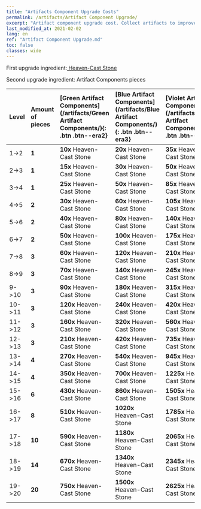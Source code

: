 ```yaml
---
title: "Artifacts Component Upgrade Costs"
permalink: /artifacts/Artifact Component Upgrade/
excerpt: "Artifact component upgrade cost. Collect artifacts to improve your heroes' attributes and unlock powerful skills."
last_modified_at: 2021-02-02
lang: en
ref: "Artifact Component Upgrade.md"
toc: false
classes: wide
---
```


  First upgrade ingredient:[ Heaven-Cast Stone](/Items/art_42/)

  Second upgrade ingredient: Artifact Components pieces 

  |  Level  | Amount of pieces | [Green Artifact Components](/artifacts/Green Artifact Components/){: .btn .btn--era2} | [Blue Artifact Components](/artifacts/Blue Artifact Components/){: .btn .btn--era3} | [Violet Artifact Components](/artifacts/Violet Artifact Components/){: .btn .btn--era4} | [Orange Artifact Components](/artifacts/Orange Artifact Components/){: .btn .btn--era5} |
  |:--------|:-----------------|:-------|:-------|:-------|:-------|
  | 1->2  | **1** | **10x**  Heaven-Cast Stone | **20x**  Heaven-Cast Stone | **35x**  Heaven-Cast Stone | **60x**  Heaven-Cast Stone |
  | 2->3  | **1** | **15x**  Heaven-Cast Stone | **30x**  Heaven-Cast Stone | **50x**  Heaven-Cast Stone | **85x**  Heaven-Cast Stone |
  | 3->4  | **1** | **25x**  Heaven-Cast Stone | **50x**  Heaven-Cast Stone | **85x**  Heaven-Cast Stone | **145x**  Heaven-Cast Stone |
  | 4->5  | **2** | **30x**  Heaven-Cast Stone | **60x**  Heaven-Cast Stone | **105x**  Heaven-Cast Stone | **180x**  Heaven-Cast Stone |
  | 5->6  | **2** | **40x**  Heaven-Cast Stone | **80x**  Heaven-Cast Stone | **140x**  Heaven-Cast Stone | **240x**  Heaven-Cast Stone |
  | 6->7  | **2** | **50x**  Heaven-Cast Stone | **100x**  Heaven-Cast Stone | **175x**  Heaven-Cast Stone | **300x**  Heaven-Cast Stone |
  | 7->8  | **3** | **60x**  Heaven-Cast Stone | **120x**  Heaven-Cast Stone | **210x**  Heaven-Cast Stone | **360x**  Heaven-Cast Stone |
  | 8->9  | **3** | **70x**  Heaven-Cast Stone | **140x**  Heaven-Cast Stone | **245x**  Heaven-Cast Stone | **420x**  Heaven-Cast Stone |
  | 9->10  | **3** | **90x**  Heaven-Cast Stone | **180x**  Heaven-Cast Stone | **315x**  Heaven-Cast Stone | **540x**  Heaven-Cast Stone |
  | 10->11  | **3** | **120x**  Heaven-Cast Stone | **240x**  Heaven-Cast Stone | **420x**  Heaven-Cast Stone | **720x**  Heaven-Cast Stone |
  | 11->12  | **3** | **160x**  Heaven-Cast Stone | **320x**  Heaven-Cast Stone | **560x**  Heaven-Cast Stone | **960x**  Heaven-Cast Stone |
  | 12->13  | **3** | **210x**  Heaven-Cast Stone | **420x**  Heaven-Cast Stone | **735x**  Heaven-Cast Stone | **1260x**  Heaven-Cast Stone |
  | 13->14  | **4** | **270x**  Heaven-Cast Stone | **540x**  Heaven-Cast Stone | **945x**  Heaven-Cast Stone | **1620x**  Heaven-Cast Stone |
  | 14->15  | **4** | **350x**  Heaven-Cast Stone | **700x**  Heaven-Cast Stone | **1225x**  Heaven-Cast Stone | **2100x**  Heaven-Cast Stone |
  | 15->16  | **6** | **430x**  Heaven-Cast Stone | **860x**  Heaven-Cast Stone | **1505x**  Heaven-Cast Stone | **2580x**  Heaven-Cast Stone |
  | 16->17  | **8** | **510x**  Heaven-Cast Stone | **1020x**  Heaven-Cast Stone | **1785x**  Heaven-Cast Stone | **3060x**  Heaven-Cast Stone |
  | 17->18  | **10** | **590x**  Heaven-Cast Stone | **1180x**  Heaven-Cast Stone | **2065x**  Heaven-Cast Stone | **3540x**  Heaven-Cast Stone |
  | 18->19  | **14** | **670x**  Heaven-Cast Stone | **1340x**  Heaven-Cast Stone | **2345x**  Heaven-Cast Stone | **4020x**  Heaven-Cast Stone |
  | 19->20  | **20** | **750x**  Heaven-Cast Stone | **1500x**  Heaven-Cast Stone | **2625x**  Heaven-Cast Stone | **4500x**  Heaven-Cast Stone |
